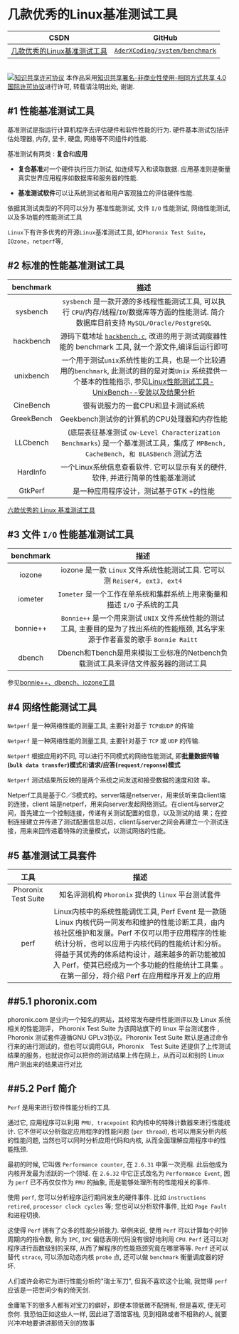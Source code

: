 几款优秀的Linux基准测试工具
=======

| CSDN | GitHub |
|:----:|:------:|
| [几款优秀的Linux基准测试工具](http://blog.csdn.net/gatieme) | [`AderXCoding/system/benchmark`](https://github.com/gatieme/AderXCoding/tree/master/system/tools) |


<br>
<a rel="license" href="http://creativecommons.org/licenses/by-nc-sa/4.0/"><img alt="知识共享许可协议" style="border-width:0" src="https://i.creativecommons.org/l/by-nc-sa/4.0/88x31.png" /></a>
本作品采用<a rel="license" href="http://creativecommons.org/licenses/by-nc-sa/4.0/">知识共享署名-非商业性使用-相同方式共享 4.0 国际许可协议</a>进行许可, 转载请注明出处, 谢谢.
<br>



#1	性能基准测试工具
-------


基准测试是指运行计算机程序去评估硬件和软件性能的行为. 硬件基本测试包括评估处理器, 内存, 显卡, 硬盘, 网络等不同组件的性能.

基准测试有两类 : **复合**和**应用**

*	**复合基准**对一个硬件执行压力测试, 如连续写入和读取数据. 应用基准则是衡量真实世界应用程序如数据库和服务器的性能.

*	**基准测试软件**可以让系统测试者和用户客观独立的评估硬件性能.


依据其测试类型的不同可以分为 基准性能测试, 文件 `I/O` 性能测试, 网络性能测试, 以及多功能的性能测试工具


`Linux`下有许多优秀的开源`Linux`基准测试工具, 如`Phoronix Test Suite`，`IOzone`，`netperf`等,



#2	标准的性能基准测试工具
-------

| benchmark | 描述 |
|:---------:|:---:|
| sysbench | `sysbench` 是一款开源的多线程性能测试工具, 可以执行 `CPU`/内存/线程/`IO`/数据库等方面的性能测试. 简介数据库目前支持 `MySQL/Oracle/PostgreSQL` |
| hackbench | 源码下载地址 [`hackbench.c`](http://people.redhat.com/mingo/cfs-scheduler/tools/hackbench.c), 改进的用于测试调度器性能的 benchmark 工具, 就一个源文件,编译后运行即可 |
| unixbench | 一个用于测试`unix`系统性能的工具，也是一个比较通用的`benchmark`, 此测试的目的是对类`Unix` 系统提供一个基本的性能指示, 参见[Linux性能测试工具-UnixBench--安装以及结果分析](http://blog.csdn.net/gatieme/article/details/50912910) |
| CineBench | 很有说服力的一套CPU和显卡测试系统
| GreekBench | Geekbench测试你的计算机的CPU处理器和内存性能 |
| LLCbench | (底层表征基准测试 `ow-Level Characterization Benchmarks`) 是一个基准测试工具，集成了 `MPBench, CacheBench, 和 BLASBench` 测试方法 |
| HardInfo | 一个Linux系统信息查看软件. 它可以显示有关的硬件, 软件, 并进行简单的性能基准测试 |
| GtkPerf | 是一种应用程序设计，测试基于GTK +的性能 |




[六款优秀的 Linux 基准测试工具](http://www.oschina.net/news/28468/6-linux-benchmark-tools)


#3	文件 `I/O` 性能基准测试工具
-------


| benchmark | 描述 |
|:---------:|:---:|
| iozone | iozone 是一款 `Linux` 文件系统性能测试工具. 它可以测 `Reiser4, ext3, ext4` |
| iometer | `Iometer` 是一个工作在单系统和集群系统上用来衡量和描述 `I/O` 子系统的工具 |
| bonnie++ | `Bonnie++` 是一个用来测试 `UNIX` 文件系统性能的测试工具, 主要目的是为了找出系统的性能瓶颈, 其名字来源于作者喜爱的歌手 `Bonnie Raitt` |
| dbench | Dbench和Tbench是用来模拟工业标准的Netbench负载测试工具来评估文件服务器的测试工具 |

参见[bonnie++、dbench、iozone工具](http://blog.csdn.net/adaptiver/article/details/7013150)




#4	网络性能测试工具
-------


`Netperf` 是一种网络性能的测量工具, 主要针对基于 `TCP或UDP` 的传输

`Netperf` 是一种网络性能的测量工具, 主要针对基于 `TCP` 或 `UDP` 的传输.

`Netperf` 根据应用的不同, 可以进行不同模式的网络性能测试, 即**批量数据传输(`bulk data transfer`)模式**和**请求/应答(`request/reponse`)模式**

`Netperf` 测试结果所反映的是两个系统之间发送和接受数据的速度和效 率。

Netperf工具是基于C／S模式的。server端是netserver，用来侦听来自client端的连接，client 端是netperf，用来向server发起网络测试。在client与server之间，首先建立一个控制连接，传递有关测试配置的信息，以及测试的结 果；在控制连接建立并传递了测试配置信息以后，client与server之间会再建立一个测试连接，用来来回传递着特殊的流量模式，以测试网络的性能。


#5	基准测试工具套件
-------



| 工具 | 描述 |
|:---:|:----:|
| Phoronix Test Suite | 知名评测机构 `Phoronix` 提供的 `linux` 平台测试套件 |
| perf | Linux内核中的系统性能调优工具, Perf Event 是一款随 Linux 内核代码一同发布和维护的性能诊断工具，由内核社区维护和发展。Perf 不仅可以用于应用程序的性能统计分析，也可以应用于内核代码的性能统计和分析。得益于其优秀的体系结构设计，越来越多的新功能被加入 Perf，使其已经成为一个多功能的性能统计工具集 。在第一部分，将介绍 Perf 在应用程序开发上的应用 |

##5.1	phoronix.com
-------

phoronix.com 是业内一个知名的网站，其经常发布硬件性能测评以及 Linux 系统相关的性能测评， Phoronix Test Suite 为该网站旗下的 linux 平台测试套件 , Phoronix 测试套件遵循GNU GPLv3协议。Phoronix Test Suite 默认是通过命令行来的进行测试的，但也可以调用GUI，Phoronix　Test Suite 还提供了上传测试结果的服务，也就说你可以把你的测试结果上传在网上，从而可以和别的 Linux 用户测出来的结果进行对比

##5.2 Perf 简介
-------

`Perf` 是用来进行软件性能分析的工具.

通过它, 应用程序可以利用 `PMU, tracepoint` 和内核中的特殊计数器来进行性能统计. 它不但可以分析指定应用程序的性能问题 (`per thread`), 也可以用来分析内核的性能问题, 当然也可以同时分析应用代码和内核, 从而全面理解应用程序中的性能瓶颈.

最初的时候, 它叫做 `Performance counter`, 在 `2.6.31` 中第一次亮相. 此后他成为内核开发最为活跃的一个领域. 在 `2.6.32` 中它正式改名为 `Performance Event`, 因为 `perf` 已不再仅仅作为 `PMU` 的抽象, 而是能够处理所有的性能相关的事件.

使用 `perf`, 您可以分析程序运行期间发生的硬件事件. 比如 `instructions retired`, `processor clock cycles` 等; 您也可以分析软件事件, 比如 `Page Fault` 和进程切换.

这使得 `Perf` 拥有了众多的性能分析能力. 举例来说, 使用 `Perf` 可以计算每个时钟周期内的指令数, 称为 `IPC`, `IPC` 偏低表明代码没有很好地利用 `CPU`. `Perf` 还可以对程序进行函数级别的采样, 从而了解程序的性能瓶颈究竟在哪里等等. `Perf` 还可以替代 `strace`, 可以添加动态内核 `probe` 点, 还可以做 `benchmark` 衡量调度器的好坏.

人们或许会称它为进行性能分析的"瑞士军刀", 但我不喜欢这个比喻, 我觉得 `perf` 应该是一把世间少有的倚天剑.

金庸笔下的很多人都有对宝刀的癖好，即便本领低微不配拥有, 但是喜欢, 便无可奈何. 我恐怕正如这些人一样, 因此进了酒馆客栈, 见到相熟或者不相熟的人, 就要兴冲冲地要讲讲那倚天剑的故事





